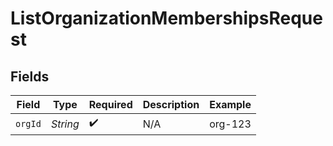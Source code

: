 # ListOrganizationMembershipsRequest


## Fields

| Field              | Type               | Required           | Description        | Example            |
| ------------------ | ------------------ | ------------------ | ------------------ | ------------------ |
| `orgId`            | *String*           | :heavy_check_mark: | N/A                | org-123            |